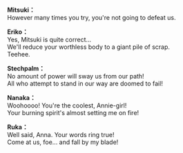 # 

  
**Mitsuki：**  
However many times you try, you're not going to defeat us.  
  
**Eriko：**  
Yes, Mitsuki is quite correct...  
We'll reduce your worthless body to a giant pile of scrap.  
 Teehee.  
  
**Stechpalm：**  
No amount of power will sway us from our path!  
All who attempt to stand in our way are doomed to fail!  
  
**Nanaka：**  
Woohoooo! You're the coolest, Annie-girl!  
Your burning spirit's almost setting me on fire!  
  
**Ruka：**  
Well said, Anna. Your words ring true!  
Come at us, foe... and fall by my blade!  
